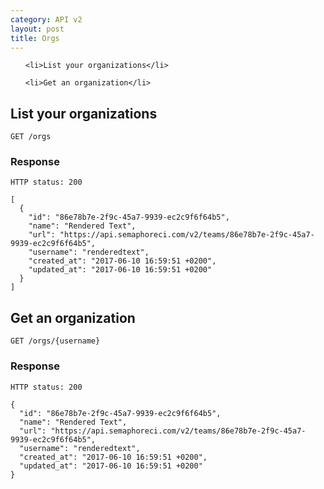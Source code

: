 ```yaml
---
category: API v2
layout: post
title: Orgs
---
```


<ol type="i">
  
    <li>List your organizations</li>
  
    <li>Get an organization</li>
  
</ol>


## List your organizations

```
GET /orgs
```



### Response


```
HTTP status: 200

[
  {
    "id": "86e78b7e-2f9c-45a7-9939-ec2c9f6f64b5",
    "name": "Rendered Text",
    "url": "https://api.semaphoreci.com/v2/teams/86e78b7e-2f9c-45a7-9939-ec2c9f6f64b5",
    "username": "renderedtext",
    "created_at": "2017-06-10 16:59:51 +0200",
    "updated_at": "2017-06-10 16:59:51 +0200"
  }
]
```



## Get an organization

```
GET /orgs/{username}
```



### Response


```
HTTP status: 200

{
  "id": "86e78b7e-2f9c-45a7-9939-ec2c9f6f64b5",
  "name": "Rendered Text",
  "url": "https://api.semaphoreci.com/v2/teams/86e78b7e-2f9c-45a7-9939-ec2c9f6f64b5",
  "username": "renderedtext",
  "created_at": "2017-06-10 16:59:51 +0200",
  "updated_at": "2017-06-10 16:59:51 +0200"
}
```



